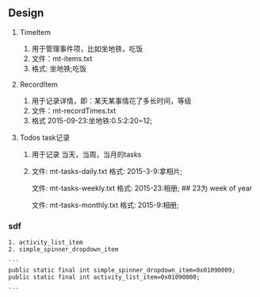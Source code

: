 ## Design
1. TimeItem
	1. 用于管理事件项，比如坐地铁，吃饭
	2. 文件：mt-items.txt
	3. 格式:  	坐地铁;吃饭

2. RecordItem
	1. 用于记录详情，即：某天某事情花了多长时间，等级
	2. 文件：mt-recordTimes.txt 
	3. 格式	 2015-09-23:坐地铁:0.5:2:20~12;
	
3. Todos task记录
	1. 用于记录 当天，当周，当月的tasks
	2. 文件: mt-tasks-daily.txt
	   格式: 2015-3-9:拿相片;
		
		文件: mt-tasks-weekly.txt
		格式: 2015-23:相册; ## 23为 week of year
		
		文件: mt-tasks-monthly.txt 
		格式: 2015-9:相册;

	
	
### sdf
	1. activity_list_item
	2. simple_spinner_dropdown_item
	
	```
	public static final int simple_spinner_dropdown_item=0x01090009;
    public static final int activity_list_item=0x01090000;
    
	```
